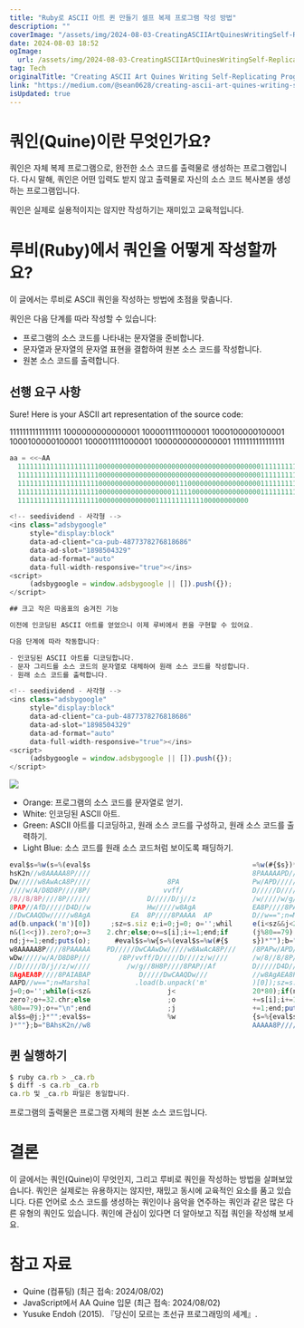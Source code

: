 ```yaml
---
title: "Ruby로 ASCII 아트 퀸 만들기 셀프 복제 프로그램 작성 방법"
description: ""
coverImage: "/assets/img/2024-08-03-CreatingASCIIArtQuinesWritingSelf-ReplicatingProgramsinRuby_0.png"
date: 2024-08-03 18:52
ogImage:
  url: /assets/img/2024-08-03-CreatingASCIIArtQuinesWritingSelf-ReplicatingProgramsinRuby_0.png
tag: Tech
originalTitle: "Creating ASCII Art Quines Writing Self-Replicating Programs in Ruby"
link: "https://medium.com/@sean0628/creating-ascii-art-quines-writing-self-replicating-programs-in-ruby-c5d1f7a1c4e0"
isUpdated: true
---
```


# 쿼인(Quine)이란 무엇인가요?

쿼인은 자체 복제 프로그램으로, 완전한 소스 코드를 출력물로 생성하는 프로그램입니다. 다시 말해, 쿼인은 어떤 입력도 받지 않고 출력물로 자신의 소스 코드 복사본을 생성하는 프로그램입니다.

쿼인은 실제로 실용적이지는 않지만 작성하기는 재미있고 교육적입니다.

# 루비(Ruby)에서 쿼인을 어떻게 작성할까요?

<!-- seedividend - 사각형 -->

<ins class="adsbygoogle"
     style="display:block"
     data-ad-client="ca-pub-4877378276818686"
     data-ad-slot="1898504329"
     data-ad-format="auto"
     data-full-width-responsive="true"></ins>

<script>
     (adsbygoogle = window.adsbygoogle || []).push({});
</script>

이 글에서는 루비로 ASCII 쿼인을 작성하는 방법에 초점을 맞춥니다.

쿼인은 다음 단계를 따라 작성할 수 있습니다:

- 프로그램의 소스 코드를 나타내는 문자열을 준비합니다.
- 문자열과 문자열의 문자열 표현을 결합하여 원본 소스 코드를 작성합니다.
- 원본 소스 코드를 출력합니다.

## 선행 요구 사항

<!-- seedividend - 사각형 -->

<ins class="adsbygoogle"
     style="display:block"
     data-ad-client="ca-pub-4877378276818686"
     data-ad-slot="1898504329"
     data-ad-format="auto"
     data-full-width-responsive="true"></ins>

<script>
     (adsbygoogle = window.adsbygoogle || []).push({});
</script>

Sure! Here is your ASCII art representation of the source code:

1111111111111111
1000000000000001
1000011111000001
1000100000100001
1000100000100001
1000011111000001
1000000000000001
1111111111111111

<!-- seedividend - 사각형 -->

<ins class="adsbygoogle"
     style="display:block"
     data-ad-client="ca-pub-4877378276818686"
     data-ad-slot="1898504329"
     data-ad-format="auto"
     data-full-width-responsive="true"></ins>

<script>
     (adsbygoogle = window.adsbygoogle || []).push({});
</script>

```js
aa = <<~AA
  11111111111111111111000000000000000000000000000000000000000011111111111111111111
  11111111111111111111000000000000000000000000000000000000000011111111111111111111
  11111111111111111111000000000000000000011100000000000000000011111111111111111111
  11111111111111111111000000000000000000111110000000000000000011111111111111111111
  111111111111111111110000000000000011111111111100000000000

<!-- seedividend - 사각형 -->
<ins class="adsbygoogle"
     style="display:block"
     data-ad-client="ca-pub-4877378276818686"
     data-ad-slot="1898504329"
     data-ad-format="auto"
     data-full-width-responsive="true"></ins>
<script>
     (adsbygoogle = window.adsbygoogle || []).push({});
</script>

## 크고 작은 따옴표의 숨겨진 기능

이전에 인코딩된 ASCII 아트를 얻었으니 이제 루비에서 퀸을 구현할 수 있어요.

다음 단계에 따라 작동합니다:

- 인코딩된 ASCII 아트를 디코딩합니다.
- 문자 그리드를 소스 코드의 문자열로 대체하여 원래 소스 코드를 작성합니다.
- 원래 소스 코드를 출력합니다.

<!-- seedividend - 사각형 -->
<ins class="adsbygoogle"
     style="display:block"
     data-ad-client="ca-pub-4877378276818686"
     data-ad-slot="1898504329"
     data-ad-format="auto"
     data-full-width-responsive="true"></ins>
<script>
     (adsbygoogle = window.adsbygoogle || []).push({});
</script>

```

<img src="/assets/img/2024-08-03-CreatingASCIIArtQuinesWritingSelf-ReplicatingProgramsinRuby_0.png" />

- Orange: 프로그램의 소스 코드를 문자열로 얻기.
- White: 인코딩된 ASCII 아트.
- Green: ASCII 아트를 디코딩하고, 원래 소스 코드를 구성하고, 원래 소스 코드를 출력하기.
- Light Blue: 소스 코드를 원래 소스 코드처럼 보이도록 패딩하기.

```js
eval$s=%w(s=%(eval$s                                        =%w(#{$s})*"");b="BA
hsK2n//w8AAAAA8P////                                        8PAAAAAPD/////DwCAAw
Dw/////w8AwAcA8P////                   8PA                  Pw/APD/////DwD8PwDw/
////w/A/D8D8P////8P/                  vvff/                 D/////D////z/w/////w
/8//8/8P////8P//////              D/////D/j//z              /w/////w/g//8H8P////
8PAP//AfD/////D4D//w              Hw/////w8AgA              EA8P////8PAIABAPD///
//DwCAAQDw/////w8AgA          EA  8P////8PAAAA  AP          D//w==";n=Marshal.lo
ad(b.unpack('m')[0])     ;sz=s.siz e;i=0;j=0; o='';whil     e(i<sz&&j<20*80);if(
n&(1<<j)).zero?;o+=3    2.chr;else;o+=s[i];i+=1;end;if      (j%80==79);o+="\n";e
nd;j+=1;end;puts(o);      #eval$s=%w{s=%(eval$s=%w(#{$      s})*"");b="BAhsK2n//
w8AAAAA8P////8PAAAAA    PD/////DwCAAwDw/////w8AwAcA8P///    /8PAPw/APD/////DwD8P
wDw/////w/A/D8D8P///       /8P/vvff/D/////D////z/w////      /w/8//8/8P////8P////
//D/////D/j//z/w////         /w/g//8H8P////8PAP//Af         D/////D4D//wHw/////w
8AgAEA8P////8PAIABAP            D/////DwCAAQDw///           //w8AgAEA8P////8PAAA
AAPD//w==";n=Marshal           .load(b.unpack('m'           )[0]);sz=s.size;i=0;
j=0;o='';while(i<sz&                   j<                   20*80);if(n&(1<<j)).
zero?;o+=32.chr;else                   ;o                   +=s[i];i+=1;end;if(j
%80==79);o+="\n";end                   ;j                   +=1;end;puts(o);q@ev
al$s=@j;}*"";eval$s=                   %w                   {s=%{eval$s=%w(#{$s}
)*""};b="BAhsK2n//w8                                        AAAAA8P////8PAAA)*""
```

## 퀸 실행하기

<!-- seedividend - 사각형 -->

<ins class="adsbygoogle"
     style="display:block"
     data-ad-client="ca-pub-4877378276818686"
     data-ad-slot="1898504329"
     data-ad-format="auto"
     data-full-width-responsive="true"></ins>

<script>
     (adsbygoogle = window.adsbygoogle || []).push({});
</script>

```js
$ ruby ca.rb > _ca.rb
$ diff -s ca.rb _ca.rb
ca.rb 및 _ca.rb 파일은 동일합니다.
```

프로그램의 출력물은 프로그램 자체의 원본 소스 코드입니다.

# 결론

이 글에서는 쿼인(Quine)이 무엇인지, 그리고 루비로 쿼인을 작성하는 방법을 살펴보았습니다. 쿼인은 실제로는 유용하지는 않지만, 재밌고 동시에 교육적인 요소를 품고 있습니다. 다른 언어로 소스 코드를 생성하는 쿼인이나 음악을 연주하는 쿼인과 같은 많은 다른 유형의 쿼인도 있습니다. 쿼인에 관심이 있다면 더 알아보고 직접 쿼인을 작성해 보세요.

<!-- seedividend - 사각형 -->

<ins class="adsbygoogle"
     style="display:block"
     data-ad-client="ca-pub-4877378276818686"
     data-ad-slot="1898504329"
     data-ad-format="auto"
     data-full-width-responsive="true"></ins>

<script>
     (adsbygoogle = window.adsbygoogle || []).push({});
</script>

# 참고 자료

- Quine (컴퓨팅) (최근 접속: 2024/08/02)
- JavaScript에서 AA Quine 입문 (최근 접속: 2024/08/02)
- Yusuke Endoh (2015). 『당신이 모르는 초선규 프로그래밍의 세계』.
